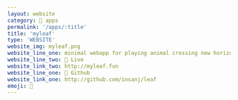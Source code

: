 ```yaml
---
layout: website
category: 🏬 apps
permalink: '/apps/:title'
title: 'myleaf'
type: 'WEBSITE'
website_img: myleaf.png
website_line_one: minimal webapp for playing animal crossing new horizons 
website_line_two: 🚀 Live
website_link_two: http://myleaf.fun
website_line_one: 👾 Github
website_link_one: http://github.com/insanj/leaf
emoji: 🐝
---
```

